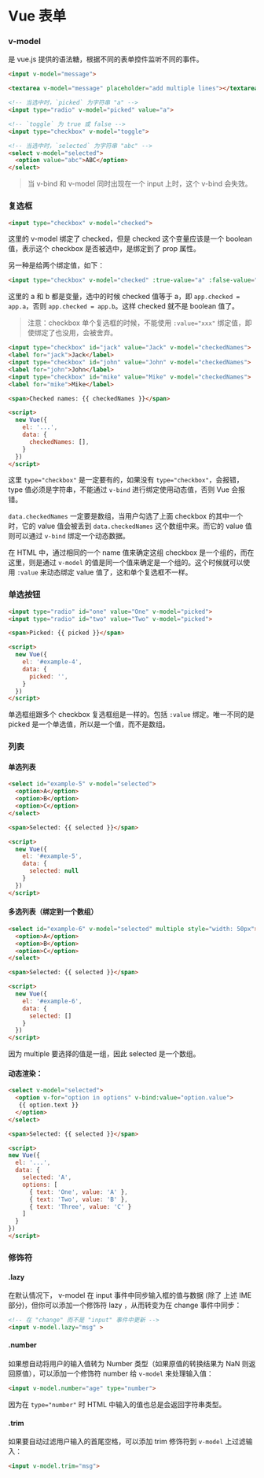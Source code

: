 # Vue 表单

### v-model 
是 vue.js 提供的语法糖，根据不同的表单控件监听不同的事件。

``` html
<input v-model="message">

<textarea v-model="message" placeholder="add multiple lines"></textarea>

<!-- 当选中时，`picked` 为字符串 "a" -->
<input type="radio" v-model="picked" value="a">

<!-- `toggle` 为 true 或 false -->
<input type="checkbox" v-model="toggle">

<!-- 当选中时，`selected` 为字符串 "abc" -->
<select v-model="selected">
  <option value="abc">ABC</option>
</select>
```

> 当 v-bind 和 v-model 同时出现在一个 input 上时，这个 v-bind 会失效。

### 复选框
``` html
<input type="checkbox" v-model="checked">
```

这里的 v-model 绑定了 checked，但是 checked 这个变量应该是一个 boolean 值，表示这个 checkbox 是否被选中，是绑定到了 prop 属性。

另一种是给两个绑定值，如下：

``` html
<input type="checkbox" v-model="checked" :true-value="a" :false-value="b">
```

这里的 a 和 b 都是变量，选中的时候 checked 值等于 a，即 `app.checked = app.a`，否则 `app.checked = app.b`。这样 checked 就不是 boolean 值了。

> 注意：checkbox 单个复选框的时候，不能使用 `:value="xxx"` 绑定值，即使绑定了也没用，会被舍弃。

``` html
<input type="checkbox" id="jack" value="Jack" v-model="checkedNames">
<label for="jack">Jack</label>
<input type="checkbox" id="john" value="John" v-model="checkedNames">
<label for="john">John</label>
<input type="checkbox" id="mike" value="Mike" v-model="checkedNames">
<label for="mike">Mike</label>

<span>Checked names: {{ checkedNames }}</span>

<script>
  new Vue({
    el: '...',
    data: {
      checkedNames: [],
    }
  })
</script>
```

这里 `type="checkbox"` 是一定要有的，如果没有 `type="checkbox"`，会报错，type 值必须是字符串，不能通过 `v-bind` 进行绑定使用动态值，否则 Vue 会报错。

`data.checkedNames` 一定要是数组，当用户勾选了上面 checkbox 的其中一个时，它的 value 值会被丢到 `data.checkedNames` 这个数组中来。而它的 value 值则可以通过 `v-bind` 绑定一个动态数据。

在 HTML 中，通过相同的一个 name 值来确定这组 checkbox 是一个组的，而在这里，则是通过 `v-model` 的值是同一个值来确定是一个组的。这个时候就可以使用 `:value` 来动态绑定 value 值了，这和单个复选框不一样。

### 单选按钮
``` html
<input type="radio" id="one" value="One" v-model="picked">
<input type="radio" id="two" value="Two" v-model="picked">

<span>Picked: {{ picked }}</span>

<script>
  new Vue({
    el: '#example-4',
    data: {
      picked: '',
    }
  })
</script>
```

单选框组跟多个 checkbox 复选框组是一样的。包括 `:value` 绑定。唯一不同的是 picked 是一个单选值，所以是一个值，而不是数组。

### 列表
#### 单选列表
``` html
<select id="example-5" v-model="selected">
  <option>A</option>
  <option>B</option>
  <option>C</option>
</select>

<span>Selected: {{ selected }}</span>

<script>
  new Vue({
    el: '#example-5',
    data: {
      selected: null
    }
  })
</script>
```

#### 多选列表（绑定到一个数组）
``` html
<select id="example-6" v-model="selected" multiple style="width: 50px">
  <option>A</option>
  <option>B</option>
  <option>C</option>
</select>

<span>Selected: {{ selected }}</span>

<script>
  new Vue({
    el: '#example-6',
    data: {
      selected: []
    }
  })
</script>
```

因为 multiple 要选择的值是一组，因此 selected 是一个数组。

#### 动态渲染：
``` html
<select v-model="selected">
  <option v-for="option in options" v-bind:value="option.value">
   {{ option.text }}
  </option>
</select>

<span>Selected: {{ selected }}</span>

<script>
new Vue({
  el: '...',
  data: {
    selected: 'A',
    options: [
      { text: 'One', value: 'A' },
      { text: 'Two', value: 'B' },
      { text: 'Three', value: 'C' }
    ]
  }
})
</script>
```

### 修饰符
#### .lazy
在默认情况下， v-model 在 input 事件中同步输入框的值与数据 (除了 上述 IME 部分)，但你可以添加一个修饰符 lazy ，从而转变为在 change 事件中同步：

``` html
<!-- 在 "change" 而不是 "input" 事件中更新 -->
<input v-model.lazy="msg" >
```

#### .number
如果想自动将用户的输入值转为 Number 类型（如果原值的转换结果为 NaN 则返回原值），可以添加一个修饰符 number 给 `v-model` 来处理输入值：

``` html
<input v-model.number="age" type="number">
```

因为在 `type="number"` 时 HTML 中输入的值也总是会返回字符串类型。

#### .trim
如果要自动过滤用户输入的首尾空格，可以添加 trim 修饰符到 `v-model` 上过滤输入：

``` html
<input v-model.trim="msg">
```

